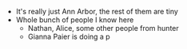 - It's really just Ann Arbor, the rest of them are tiny
- Whole bunch of people I know here
	- Nathan, Alice, some other people from hunter
	- Gianna Paier is doing a p